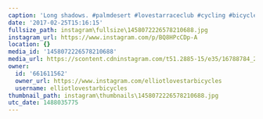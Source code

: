 ```yaml
---
caption: 'Long shadows. #palmdesert #lovestarraceclub #cycling #bicycle'
date: '2017-02-25T15:16:15'
fullsize_path: instagram\fullsize\1458072226578210688.jpg
instagram_url: https://www.instagram.com/p/BQ8HPcCDp-A
location: {}
media_id: '1458072226578210688'
media_url: https://scontent.cdninstagram.com/t51.2885-15/e35/16788784_256353171487151_8939963349903343616_n.jpg
owner:
  id: '661611562'
  owner_url: https://www.instagram.com/elliotlovestarbicycles
  username: elliotlovestarbicycles
thumbnail_path: instagram\thumbnails\1458072226578210688.jpg
utc_date: 1488035775
---
```

